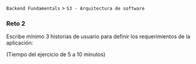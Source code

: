 `Backend Fundamentals` > `S3 - Arquitectura de software` 

### Reto 2

Escribe mínimo 3 historias de usuario para definir los requerimientos de la aplicación:

(Tiempo del ejercicio de 5 a 10 minutos)	
